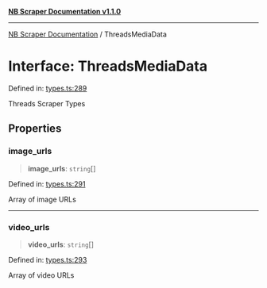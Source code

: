 [**NB Scraper Documentation v1.1.0**](../README.md)

***

[NB Scraper Documentation](../globals.md) / ThreadsMediaData

# Interface: ThreadsMediaData

Defined in: [types.ts:289](https://github.com/Chakszzz/NB-Scraper/blob/a54b0d480231641a2da59c589f08af0cd80e90f8/app/types.ts#L289)

Threads Scraper Types

## Properties

### image\_urls

> **image\_urls**: `string`[]

Defined in: [types.ts:291](https://github.com/Chakszzz/NB-Scraper/blob/a54b0d480231641a2da59c589f08af0cd80e90f8/app/types.ts#L291)

Array of image URLs

***

### video\_urls

> **video\_urls**: `string`[]

Defined in: [types.ts:293](https://github.com/Chakszzz/NB-Scraper/blob/a54b0d480231641a2da59c589f08af0cd80e90f8/app/types.ts#L293)

Array of video URLs
